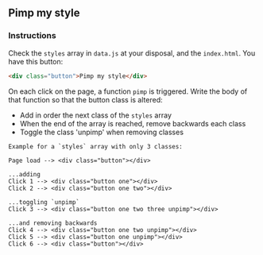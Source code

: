 ## Pimp my style

### Instructions

Check the `styles` array in `data.js` at your disposal, and the `index.html`.
You have this button:

```html
<div class="button">Pimp my style</div>
```

On each click on the page, a function `pimp` is triggered.
Write the body of that function so that the button class is altered:

- Add in order the next class of the `styles` array
- When the end of the array is reached, remove backwards each class
- Toggle the class 'unpimp' when removing classes

```
Example for a `styles` array with only 3 classes:

Page load --> <div class="button"></div>

...adding
Click 1 --> <div class="button one"></div>
Click 2 --> <div class="button one two"></div>

...toggling `unpimp`
Click 3 --> <div class="button one two three unpimp"></div>

...and removing backwards
Click 4 --> <div class="button one two unpimp"></div>
Click 5 --> <div class="button one unpimp"></div>
Click 6 --> <div class="button"></div>
```
